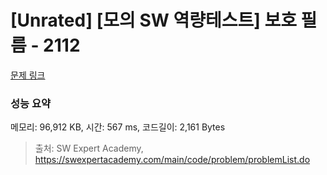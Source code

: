 # [Unrated] [모의 SW 역량테스트] 보호 필름 - 2112 

[문제 링크](https://swexpertacademy.com/main/code/problem/problemDetail.do?contestProbId=AV5V1SYKAaUDFAWu) 

### 성능 요약

메모리: 96,912 KB, 시간: 567 ms, 코드길이: 2,161 Bytes



> 출처: SW Expert Academy, https://swexpertacademy.com/main/code/problem/problemList.do